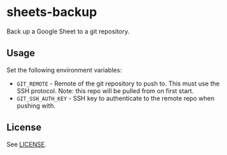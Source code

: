 # sheets-backup

Back up a Google Sheet to a git repository.

## Usage

Set the following environment variables:

- `GIT_REMOTE` - Remote of the git repository to push to. This must use the SSH
  protocol. Note: this repo will be pulled from on first start.
- `GIT_SSH_AUTH_KEY` - SSH key to authenticate to the remote repo when pushing
  with.

## License

See [LICENSE](LICENSE).
